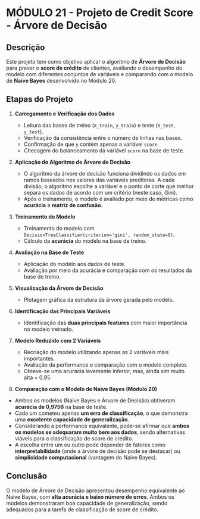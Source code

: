 # MÓDULO 21 - Projeto de Credit Score - Árvore de Decisão

## Descrição

Este projeto tem como objetivo aplicar o algoritmo de **Árvore de Decisão** para prever o **score de crédito** de clientes, avaliando o desempenho do modelo com diferentes conjuntos de variáveis e comparando com o modelo de **Naive Bayes** desenvolvido no Módulo 20.

## Etapas do Projeto

1. **Carregamento e Verificação dos Dados**
   - Leitura das bases de treino (`X_train`, `y_train`) e teste (`X_test`, `y_test`).
   - Verificação da consistência entre o número de linhas nas bases.
   - Confirmação de que `y` contém apenas a variável `score`.
   - Checagem do balanceamento da variável `score` na base de teste.

2. **Aplicação do Algoritmo de Árvore de Decisão**
   - O algoritmo da árvore de decisão funciona dividindo os dados em ramos baseados nos valores das variáveis preditoras. A cada divisão, o algoritmo escolhe a variável e o ponto de corte que melhor separa os dados de acordo com um critério (neste caso, Gini).
   - Após o treinamento, o modelo é avaliado por meio de métricas como **acurácia** e **matriz de confusão**.

3. **Treinamento do Modelo**
   - Treinamento do modelo com `DecisionTreeClassifier(criterion='gini', random_state=0)`.
   - Cálculo da **acurácia** do modelo na base de treino.

4. **Avaliação na Base de Teste**
   - Aplicação do modelo aos dados de teste.
   - Avaliação por meio da acurácia e comparação com os resultados da base de treino.

5. **Visualização da Árvore de Decisão**
   - Plotagem gráfica da estrutura da árvore gerada pelo modelo.

6. **Identificação das Principais Variáveis**
   - Identificação das **duas principais features** com maior importância no modelo treinado.

7. **Modelo Reduzido com 2 Variáveis**
   - Recriação do modelo utilizando apenas as 2 variáveis mais importantes.
   - Avaliação da performance e comparação com o modelo completo.
   - Obteve-se uma acurácia levemente inferior, mas, ainda sim muito alta = 0,95

8. **Comparação com o Modelo de Naive Bayes (Módulo 20)**
- Ambos os modelos (Naive Bayes e Árvore de Decisão) obtiveram **acurácia de 0,9756** na base de teste.
- Cada um cometeu apenas **um erro de classificação**, o que demonstra uma **excelente capacidade de generalização**.
- Considerando a performance equivalente, pode-se afirmar que **ambos os modelos se adequaram muito bem aos dados**, sendo alternativas viáveis para a classificação de score de crédito.
- A escolha entre um ou outro pode depender de fatores como **interpretabilidade** (onde a árvore de decisão pode se destacar) ou **simplicidade computacional** (vantagem do Naive Bayes).

## Conclusão

O modelo de Árvore de Decisão apresentou desempenho equivalente ao Naive Bayes, com **alta acurácia e baixo número de erros**. Ambos os modelos demonstraram boa capacidade de generalização, sendo adequados para a tarefa de classificação de score de crédito.
